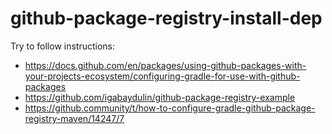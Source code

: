 # github-package-registry-install-dep

Try to follow instructions:


- https://docs.github.com/en/packages/using-github-packages-with-your-projects-ecosystem/configuring-gradle-for-use-with-github-packages
- https://github.com/igabaydulin/github-package-registry-example
- https://github.community/t/how-to-configure-gradle-github-package-registry-maven/14247/7
